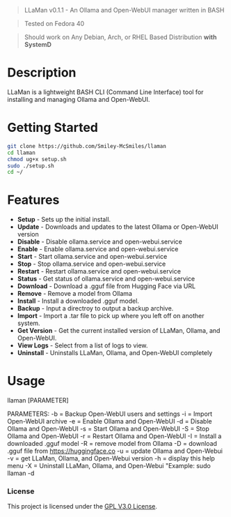 > LLaMan v0.1.1 - An Ollama and Open-WebUI manager written in BASH

> Tested on Fedora 40

> Should work on Any Debian, Arch, or RHEL Based Distribution **with SystemD**

# Description

LLaMan is a lightweight BASH CLI (Command Line Interface) tool for installing and managing Ollama and Open-WebUI.

# Getting Started

```sh
git clone https://github.com/Smiley-McSmiles/llaman
cd llaman
chmod ug+x setup.sh
sudo ./setup.sh
cd ~/
```

# Features

* **Setup** - Sets up the initial install.
* **Update** - Downloads and updates to the latest Ollama or Open-WebUI version
* **Disable** - Disable ollama.service and open-webui.service
* **Enable** - Enable ollama.service and open-webui.service
* **Start** - Start ollama.service and open-webui.service
* **Stop** - Stop ollama.service and open-webui.service
* **Restart** - Restart ollama.service and open-webui.service
* **Status** - Get status of ollama.service and open-webui.service
* **Download** - Download a .gguf file from Hugging Face via URL
* **Remove** - Remove a model from Ollama
* **Install** - Install a downloaded .gguf model.
* **Backup** - Input a directroy to output a backup archive.
* **Import** - Import a .tar file to pick up where you left off on another system.
* **Get Version** - Get the current installed version of LLaMan, Ollama, and Open-WebUI.
* **View Logs** - Select from a list of logs to view.
* **Uninstall** - Uninstalls LLaMan, Ollama, and Open-WebUI completely

# Usage

llaman [PARAMETER]

PARAMETERS:
-b = Backup Open-WebUI users and settings
-i = Import Open-WebUI archive
-e = Enable Ollama and Open-WebUI
-d = Disable Ollama and Open-WebUI
-s = Start Ollama and Open-WebUI
-S = Stop Ollama and Open-WebUI
-r = Restart Ollama and Open-WebUI
-I = Install a downloaded .gguf model
-R = remove model from Ollama
-D = download .gguf file from https://huggingface.co
-u = update Ollama and Open-Webui
-v = get LLaMan, Ollama, and Open-Webui version
-h = display this help menu
-X = Uninstall LLaMan, Ollama, and Open-Webui
"Example: sudo llaman -d

### License

   This project is licensed under the [GPL V3.0 License](https://github.com/Smiley-McSmiles/llaman/blob/main/LICENSE).

